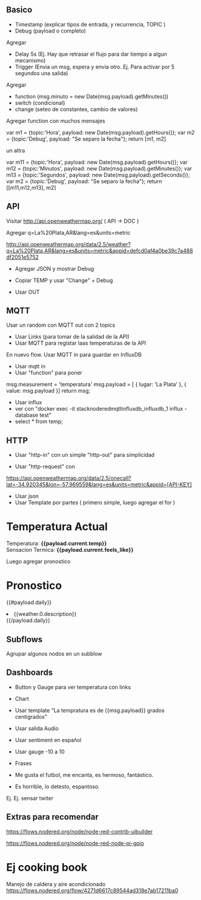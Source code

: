 

## Basico

* Timestamp (explicar tipos de entrada, y recurrencia,  TOPIC )
* Debug     (payload o completo)

Agregar

* Delay 5s  (Ej. Hay que retrasar el flujo para dar tiempo a algun mecanismo)
* Trigger   (Envia un msg, espera y envia otro. Ej. Para activar por 5 segundos una salida)
  
Agregar

* function (msg.minuto = new Date(msg.payload).getMinutes())
* switch   (condicional)
* change   (seteo de constantes, cambio de valores)

Agregar function con muchos mensajes

var m1 = {topic:'Hora', payload: new Date(msg.payload).getHours()}; 
var m2 = {topic:'Debug', payload: "Se separo la fecha"}; 
return [m1, m2]

un altra

var m11 = {topic:'Hora', payload: new Date(msg.payload).getHours()}; 
var m12 = {topic:'Minutos', payload: new Date(msg.payload).getMinutes()}; 
var m13 = {topic:'Segundos', payload: new Date(msg.payload).getSeconds()}; 
var m2 = {topic:'Debug', payload: "Se separo la fecha"}; 
return [[m11,m12,m13], m2]



## API

Visitar
http://api.openweathermap.org/   ( API -> DOC )

Agregar 
q=La%20Plata,AR&lang=es&units=metric

http://api.openweathermap.org/data/2.5/weather?q=La%20Plata,AR&lang=es&units=metric&appid=defcd0af4a0be39c7a488df2051e5752

* Agregar JSON y mostrar Debug

* Copiar TEMP y usar "Change" + Debug

* Usar OUT


## MQTT

Usar un random con MQTT out con 2 topics

* Usar Links (para tomar de la salidad de la API)
* Usar MQTT para registar laas temperaturas de la API

En nuevo flow. Usar MQTT in para guardar en InfluxDB

* Usar mqtt in
* Usar "function" para poner 

msg.measurement = 'temperatura'
msg.payload = [
{
    lugar: 'La Plata'
},
{
    value: msg.payload
}]
return msg;

* Usar influx 
* ver con "docker exec -it stacknoderedmqttinfluxdb_influxdb_1 influx -database test"
* select * from temp;


## HTTP

* Usar "http-in" con un simple "http-out" para simplicidad

* Usar "http-request" con 

https://api.openweathermap.org/data/2.5/onecall?lat=-34.920345&lon=-57.969559&lang=es&units=metric&appid=[API-KEY]

* Usar json
* Usar Template por partes ( primero simple, luego agregar el for )

<h1>Temperatura Actual</h1>

Temperatura: <b>{{payload.current.temp}}</b> <br>
Sensacion Termica: <b>{{payload.current.feels_like}}</b> <br>

Luego agregar pronostico

<h1>Pronostico</h1>

{{#payload.daily}}
<li>{{weather.0.description}}</li>
{{/payload.daily}}


## Subflows

Agrupar algunos nodos en un subblow



## Dashboards

* Button y Gauge para ver temperatura con links
* Chart
* Usar template "La tempratura es de {{msg.payload}} grados centigrados"
* Usar salida Audio
  
* Usar sentiment en español
* Usar gauge -10 a 10
* Frases
* Me gusta el futbol, me encanta, es hermoso, fantástico.
* Es horrible, lo detesto, espantoso.

Ej. Ej. sensar twiter

## Extras para recomendar

https://flows.nodered.org/node/node-red-contrib-uibuilder

https://flows.nodered.org/node/node-red-node-pi-gpio



# Ej cooking book

Manejo de caldera y aire acondicionado
https://flows.nodered.org/flow/4271d6617c89544ad318e7ab17211ba0